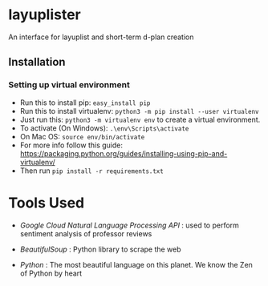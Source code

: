 # layuplister

An interface for layuplist and short-term d-plan creation

## Installation

### Setting up virtual environment

* Run this to install pip: `easy_install pip`
* Run this to install virtualenv: `python3 -m pip install --user virtualenv`
* Just run this: `python3 -m virtualenv env` to create a virtual environment.
* To activate (On Windows): `.\env\Scripts\activate`
* On Mac OS: `source env/bin/activate`
* For more info follow this guide: https://packaging.python.org/guides/installing-using-pip-and-virtualenv/
* Then run `pip install -r requirements.txt`

# Tools Used 

* *Google Cloud Natural Language Processing API* : used to perform sentiment analysis of professor reviews

* *BeautifulSoup* : Python library to scrape the web

* *Python* : The most beautiful language on this planet. We know the Zen of Python by heart
